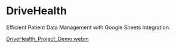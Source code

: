 # DriveHealth
Efficient Patient Data Management with Google Sheets Integration.

[DriveHealth_Project_Demo.webm](https://github.com/user-attachments/assets/4806a454-306c-4263-b17c-14351451576f)
